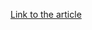 [Link to the article](https://documents.trendmicro.com/assets/white_papers/wp-pawn-storm-in-2019.pdf)
